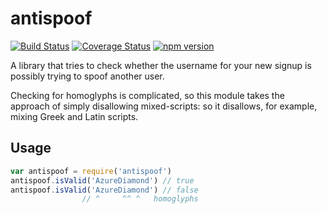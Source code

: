 # antispoof
[![Build Status](https://travis-ci.org/zuzak/antispoof.svg?branch=master)](https://travis-ci.org/zuzak/antispoof)
[![Coverage Status](https://coveralls.io/repos/github/zuzak/antispoof/badge.svg?branch=master)](https://coveralls.io/github/zuzak/antispoof?branch=master)
[![npm version](https://badge.fury.io/js/antispoof.svg)](https://badge.fury.io/js/antispoof)

A library that tries to check whether the username for your new signup is
possibly trying to spoof another user.

Checking for homoglyphs is complicated, so this module takes the approach
of simply disallowing mixed-scripts: so it disallows, for example, mixing
Greek and Latin scripts.

## Usage
```javascript
var antispoof = require('antispoof')
antispoof.isValid('AzureDiamond') // true
antispoof.isValid('ΑzureDiаmοnd') // false
                // ^     ^^ ^   homoglyphs
```